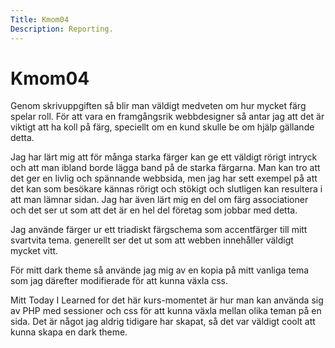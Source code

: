```yaml
---
Title: Kmom04
Description: Reporting.
---
```


Kmom04 
====================
Genom skrivuppgiften så blir man väldigt medveten om hur mycket färg spelar roll. För att vara en framgångsrik webbdesigner så antar jag att det är viktigt att ha koll på färg, speciellt om en kund skulle be om hjälp gällande detta.

Jag har lärt mig att för många starka färger kan ge ett väldigt rörigt intryck och att man ibland borde lägga band på de starka färgarna. Man kan tro att det ger en livlig och spännande webbsida, men jag har sett exempel på att det kan som besökare kännas rörigt och stökigt och slutligen kan resultera i att man lämnar sidan. Jag har även lärt mig en del om färg associationer och det ser ut som att det är en hel del företag som jobbar med detta.

Jag använde färger ur ett triadiskt färgschema som accentfärger till mitt svartvita tema. generellt ser det ut som att webben innehåller väldigt mycket vitt.

För mitt dark theme så använde jag mig av en kopia på mitt vanliga tema som jag därefter modifierade för att kunna växla css.

Mitt Today I Learned for det här kurs-momentet är hur man kan använda sig av PHP med sessioner och css för att kunna växla mellan olika teman på en sida. Det är något jag aldrig tidigare har skapat, så det var väldigt coolt att kunna skapa en dark theme.


